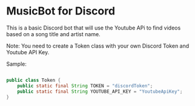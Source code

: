 # MusicBot for Discord

This is a basic Discord bot that will use the Youtube APi to find videos based on a song title and artist name.

Note: You need to create a Token class with your own Discord Token and Youtube API Key.

Sample: 

```java

public class Token {
    public static final String TOKEN = "discordToken";
    public static final String YOUTUBE_API_KEY = "YoutubeApiKey";
}

```